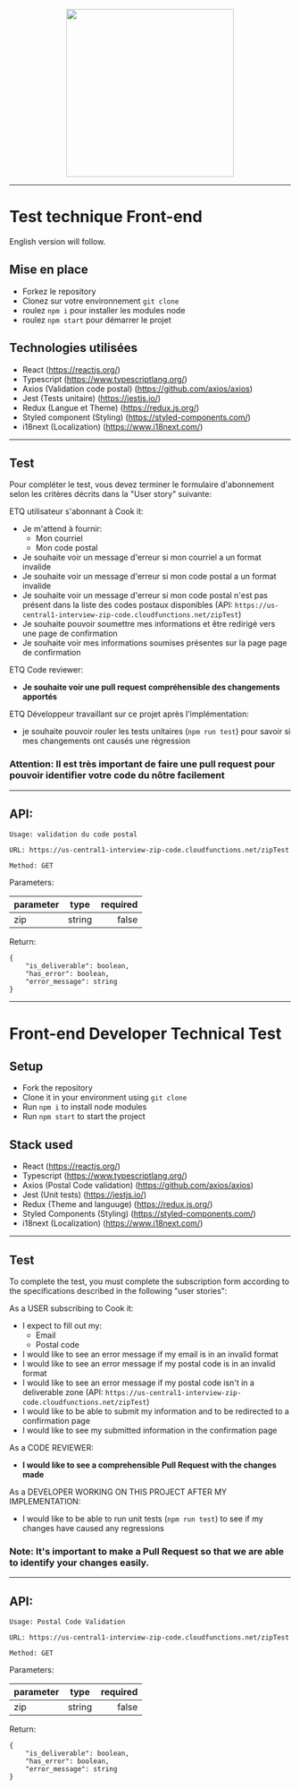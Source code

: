 <p align="center">
  <img src="https://res.cloudinary.com/cookit/image/upload/v1605888231/Logos/Logo-Cookit.svg" width="300" />
</p>

---

# Test technique Front-end

English version will follow.


## Mise en place

- Forkez le repository
- Clonez sur votre environnement `git clone`
- roulez `npm i` pour installer les modules node
- roulez `npm start` pour démarrer le projet


## Technologies utilisées

- React (https://reactjs.org/)
- Typescript (https://www.typescriptlang.org/)
- Axios (Validation code postal) (https://github.com/axios/axios)
- Jest (Tests unitaire) (https://jestjs.io/)
- Redux (Langue et Theme) (https://redux.js.org/)
- Styled component (Styling) (https://styled-components.com/)
- i18next (Localization) (https://www.i18next.com/)

---

## Test

Pour compléter le test, vous devez terminer le formulaire d'abonnement selon les critères décrits dans la "User story" suivante:

ETQ utilisateur s'abonnant à Cook it:

- Je m'attend à fournir:
  - Mon courriel
  - Mon code postal
- Je souhaite voir un message d'erreur si mon courriel a un format invalide
- Je souhaite voir un message d'erreur si mon code postal a un format invalide
- Je souhaite voir un message d'erreur si mon code postal n'est pas présent dans la liste des codes postaux disponibles (API: `https://us-central1-interview-zip-code.cloudfunctions.net/zipTest`)
- Je souhaite pouvoir soumettre mes informations et être redirigé vers une page de confirmation
- Je souhaite voir mes informations soumises présentes sur la page page de confirmation

ETQ Code reviewer:

- **Je souhaite voir une pull request compréhensible des changements apportés**

ETQ Développeur travaillant sur ce projet après l'implémentation:

- je souhaite pouvoir rouler les tests unitaires (`npm run test`) pour savoir si mes changements ont causés une régression

### Attention: Il est très important de faire une pull request pour pouvoir identifier votre code du nôtre facilement

---

## API:

```
Usage: validation du code postal

URL: https://us-central1-interview-zip-code.cloudfunctions.net/zipTest

Method: GET
```

Parameters:

| parameter |  type  | required |
| --------- | :----: | -------: |
| zip       | string |    false |

Return:

```
{
    "is_deliverable": boolean,
    "has_error": boolean,
    "error_message": string
}
```

---

# Front-end Developer Technical Test

## Setup
- Fork the repository
- Clone it in your environment using `git clone`
- Run `npm i` to install node modules
- Run `npm start` to start the project

## Stack used
- React (https://reactjs.org/)
- Typescript (https://www.typescriptlang.org/)
- Axios (Postal Code validation) (https://github.com/axios/axios)
- Jest (Unit tests) (https://jestjs.io/)
- Redux (Theme and languuge) (https://redux.js.org/)
- Styled Components (Styling) (https://styled-components.com/)
- i18next (Localization) (https://www.i18next.com/)

---

## Test

To complete the test, you must complete the subscription form according to the specifications described in the following "user stories":

As a USER subscribing to Cook it:
- I expect to fill out my:
  - Email
  - Postal code
- I would like to see an error message if my email is in an invalid format
- I would like to see an error message if my postal code is in an invalid format
- I would like to see an error message if my postal code isn't in a deliverable zone (API: `https://us-central1-interview-zip-code.cloudfunctions.net/zipTest`)
- I would like to be able to submit my information and to be redirected to a confirmation page
- I would like to see my submitted information in the confirmation page

As a CODE REVIEWER:
- **I would like to see a comprehensible Pull Request with the changes made**

As a DEVELOPER WORKING ON THIS PROJECT AFTER MY IMPLEMENTATION:
- I would like to be able to run unit tests (`npm run test`) to see if my changes have caused any regressions

### Note: It's important to make a Pull Request so that we are able to identify your changes easily.

---

## API:

```
Usage: Postal Code Validation

URL: https://us-central1-interview-zip-code.cloudfunctions.net/zipTest

Method: GET
```

Parameters:

| parameter |  type  | required |
| --------- | :----: | -------: |
| zip       | string |    false |

Return:

```
{
    "is_deliverable": boolean,
    "has_error": boolean,
    "error_message": string
}
```
